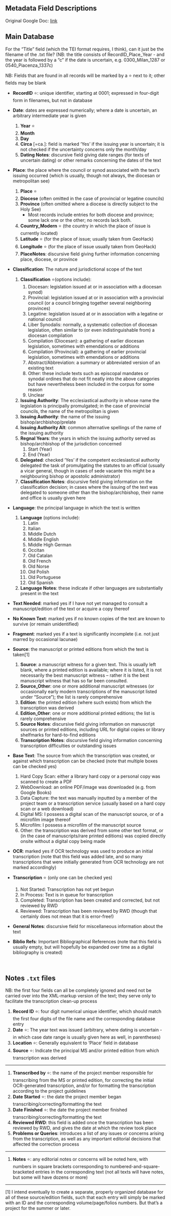 ## Metadata Field Descriptions 

Original Google Doc: [link](https://docs.google.com/document/d/1pwxtJGLXpapAbY9kqzL2wp7RYVmGHEM6xBxUo4K19qM/edit)

## Main Database


For the “Title” field (which the TEI format requires, I think), can it just be the filename of the .txt file? (NB: the title consists of RecordID_Place_Year - and the year is followed by a “c” if the date is uncertain, e.g. 0300_Milan_1287 or 0540_Piacenza_1337c)


NB: Fields that are found in all records will be marked by a :star: next to it; other fields may be blank


- **RecordID** :star:: unique identifier, starting at 0001; expressed in four-digit form in filenames, but not in database

- **Date**: dates are expressed numerically; where a date is uncertain, an arbitrary intermediate year is given
   1. **Year** :star:
   2. **Month**
   3. **Day**
   4. **Circa** [=ca.]: field is marked ‘Yes’ if the issuing year is uncertain; it is not checked if the uncertainty concerns only the month/day
   5. **Dating Notes**: discursive field giving date ranges (for texts of uncertain dating) or other remarks concerning the dates of the text

- **Place**: the place where the council or synod associated with the text’s issuing occurred (which is usually, though not always, the diocesan or metropolitan see)
   1. **Place** :star:
   2. **Diocese** (often omitted in the case of provincial or legatine councils)
   3. **Province** (often omitted where a diocese is directly subject to the Holy See)
      - Most records include entries for both diocese and province; some lack one or the other; no records lack both.
   4. **Country_Modern** :star: (the country in which the place of issue is currently located)
   5. **Latitude** :star: (for the place of issue; usually taken from GeoHack)
   6. **Longitude** :star: (for the place of issue usually taken from GeoHack)
   4. **PlaceNotes**: discursive field giving further information concerning place, diocese, or province

- **Classification**: The nature and jurisdictional scope of the text 
   1. **Classification** :star:(options include):
      1. Diocesan: legislation issued at or in association with a diocesan synod)
      2. Provincial: legislation issued at or in association with a provincial council (or a council bringing together several neighboring provinces)
      3. Legatine: legislation issued at or in association with a legatine or national council
      4. Liber Synodalis: normally, a systematic collection of diocesan legislation, often similar to (or even indistinguishable from) a diocesan compilation
      5. Compilation (Diocesan): a gathering of earlier diocesan legislation, sometimes with emendations or additions
      6. Compilation (Provincial): a gathering of earlier provincial legislation, sometimes with emendations or additions
      7. Abstract/Abbreviation: a summary or abbreviated version of an existing text
      8. Other: these include texts such as episcopal mandates or synodal ordines that do not fit neatly into the above categories but have nevertheless been included in the corpus for some reason
      9. Unclear
   1. **Issuing Authority**: The ecclesiastical authority in whose name the legislation is principally promulgated; in the case of provincial councils, the name of the metropolitan is given
   2. **Issuing Authority**: the name of the issuing bishop/archbishop/prelate 
   3. **Issuing Authority Alt**: common alternative spellings of the name of the issuing authority
   4. **Regnal Years**: the years in which the issuing authority served as bishop/archbishop of the jurisdiction concerned
      1. Start (Year)
      2. End (Year)
   1. **Delegated**: checked ‘Yes’ if the competent ecclesiastical authority delegated the task of promulgating the statutes to an official (usually a vicar general, though in cases of sede vacante this might be a neighbouring bishop or apostolic administrator)
   2. **Classification Notes**: discursive field giving information on the classification decision; in cases where the issuing of the text was delegated to someone other than the bishop/archbishop, their name and office is usually given here

- **Language**: the principal language in which the text is written
   1. **Language** (options include):
      1. Latin
      2. Italian
      3. Middle Dutch
      4. Middle English
      5. Middle High German
      6. Occitan
      7. Old Catalan
      8. Old French
      9. Old Norse
      10. Old Polish
      11. Old Portuguese
      12. Old Spanish
   1. **Language Notes**: these indicate if other languages are substantially present in the text

- **Text Needed**: marked yes if I have not yet managed to consult a manuscript/edition of the text or acquire a copy thereof

- **No Known Text**: marked yes if no known copies of the text are known to survive (or remain unidentified)

- **Fragment**: marked yes if a text is significantly incomplete (i.e. not just marred by occasional lacunae)

- **Source**: the manuscript or printed editions from which the text is taken[1]
   1. **Source**: a manuscript witness for a given text. This is usually left blank, where a printed edition is available; where it is listed, it is not necessarily the best manuscript witness – rather it is the best manuscript witness that has so far been consulted.
   2. **Source_Other**: one or more additional manuscript witnesses (or occasionally early modern transcriptions of the manuscript listed under “Source”); the list is rarely comprehensive
   3. **Edition**: the printed edition (where such exists) from which the transcription was derived
   4. **Edition_Other**: one or more additional printed editions; the list is rarely comprehensive
   5. **Source Notes**: discursive field giving information on manuscript sources or printed editions, including URL for digital copies or library shelfmarks for hard-to-find editions
   6. **Transcription Notes**: discursive field giving information concerning transcription difficulties or outstanding issues

- **Base Text**: The source from which the transcription was created, or against which transcription can be checked (note that multiple boxes can be checked yes)
   1. Hard Copy Scan: either a library hard copy or a personal copy was scanned to create a PDF
   2. WebDownload: an online PDF/image was downloaded (e.g. from Google Books)
   3. Data Capture: the text was manually inputted by a member of the project team or a transcription service (usually based on a hard copy scan or a web download)
   4. Digital MS: I possess a digital scan of the manuscript source, or of a microfilm image thereof
   5. Microfilm: I possess a microfilm of the manuscript source
   6. Other: the transcription was derived from some other text format, or (in the case of manuscripts/rare printed editions) was copied directly onsite without a digital copy being made

- **OCR**: marked yes if OCR technology was used to produce an initial transcription (note that this field was added late, and so many transcriptions that were initially generated from OCR technology are not marked accordingly) 

- **Transcription** :star: (only one can be checked yes)
   1. Not Started: Transcription has not yet begun
   2. In Process: Text is in queue for transcription
   3. Completed: Transcription has been created and corrected, but not reviewed by RWD
   4. Reviewed: Transcription has been reviewed by RWD (though that certainly does not mean that it is error-free!)

- **General Notes**: discursive field for miscellaneous information about the text

- **Biblio Refs**: Important Bibliographical References (note that this field is usually empty, but will hopefully be expanded over time as a digital bibliography is created)

   ​


## Notes `.txt` files

NB: the first four fields can all be completely ignored and need not be carried over into the XML-markup version of the text; they serve only to facilitate the transcription clean-up process

1. **Record ID** :star:: four digit numerical unique identifier, which should match the first four digits of the file name and the corresponding database entry
2. **Date** :star:: The year text was issued (arbitrary, where dating is uncertain - in which case date range is usually given here as well, in parentheses)
3. **Location** :star:: Generally equivalent to ‘Place’ field in database
4. **Source** :star:: Indicate the principal MS and/or printed edition from which transcription was derived
---
1. **Transcribed by** :star:: the name of the project member responsible for transcribing from the MS or printed edition, for correcting the initial OCR-generated transcription, and/or for formatting the transcription according to the project guidelines
2. **Date Started** :star:: the date the project member began transcribing/correcting/formatting the text
3. **Date Finished** :star:: the date the project member finished transcribing/correcting/formatting the text
4. **Reviewed RWD**: this field is added once the transcription has been reviewed by RWD, and gives the date at which the review took place
5. **Problems or Queries**: introduces a list of any issues or concerns arising from the transcription, as well as any important editorial decisions that affected the correction process
---
1. **Notes** :star:: any editorial notes or concerns will be noted here, with numbers in square brackets corresponding to numbered-and-square-bracketed entries in the corresponding text (not all texts will have notes, but some will have dozens or more)
________________

[1] I intend eventually to create a separate, properly organized database for all of these source/edition fields, such that each entry will simply be marked with an ID and the corresponding volume/page/folios numbers. But that’s a project for the summer or later.

